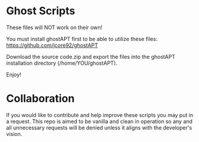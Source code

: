 Ghost Scripts
=====================================================================
These files will NOT work on their own!

You must install ghostAPT first to be able to utilize these files: https://github.com/jcore92/ghostAPT

Download the source code.zip and export the files into the ghostAPT installation directory (/home/YOU/ghostAPT).

Enjoy!

Collaboration
=====================================================================
If you would like to contribute and help improve these scripts you may put in a request. This repo is aimed to be vanilla and clean in operation so any and all unnecessary requests will be denied unless it aligns with the developer's vision.
